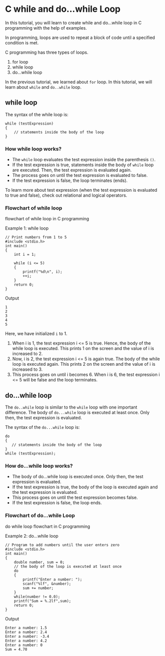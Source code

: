 # C while and do...while Loop

In this tutorial, you will learn to create while and do...while loop in C programming with the help of examples.

In programming, loops are used to repeat a block of code until a specified condition is met.

C programming has three types of loops.

1. for loop
2. while loop
3. do...while loop

In the previous tutorial, we learned about `for` loop. In this tutorial, we will learn about `while` and `do..while` loop.

## while loop

The syntax of the while loop is:

```
while (testExpression) 
{
    // statements inside the body of the loop 
}
```

### How while loop works?

* The `while` loop evaluates the test expression inside the parenthesis `()`.
* If the test expression is true, statements inside the body of `while` loop are executed. Then, the test expression is evaluated again.
* The process goes on until the test expression is evaluated to false.
* If the test expression is false, the loop terminates (ends).

To learn more about test expression (when the test expression is evaluated to true and false), check out relational and logical operators.

### Flowchart of while loop

flowchart of while loop in C programming

Example 1: while loop
```
// Print numbers from 1 to 5
#include <stdio.h>
int main()
{
    int i = 1;
    
    while (i <= 5)
    {
        printf("%d\n", i);
        ++i;
    }
    return 0;
}
```
Output
```
1
2
3
4
5
```

Here, we have initialized `i` to 1.

1. When i is 1, the test expression i <= 5 is true. Hence, the body of the while loop is executed. This prints 1 on the screen and the value of i is increased to 2.
2. Now, i is 2, the test expression i <= 5 is again true. The body of the while loop is executed again. This prints 2 on the screen and the value of i is increased to 3.
3. This process goes on until i becomes 6. When i is 6, the test expression i <= 5 will be false and the loop terminates.

## do...while loop

The `do..while` loop is similar to the `while` loop with one important difference. The body of `do...while` loop is executed at least once. Only then, the test expression is evaluated.

The syntax of the `do...while` loop is:

```
do
{
   // statements inside the body of the loop
}
while (testExpression);
```

### How do...while loop works?

* The body of do...while loop is executed once. Only then, the test expression is evaluated.
* If the test expression is true, the body of the loop is executed again and the test expression is evaluated.
* This process goes on until the test expression becomes false.
* If the test expression is false, the loop ends.

### Flowchart of do...while Loop

do while loop flowchart in C programming

Example 2: do...while loop
```
// Program to add numbers until the user enters zero
#include <stdio.h>
int main()
{
    double number, sum = 0;
    // the body of the loop is executed at least once
    do
    {
        printf("Enter a number: ");
        scanf("%lf", &number);
        sum += number;
    }
    while(number != 0.0);
    printf("Sum = %.2lf",sum);
    return 0;
}
```
Output
```
Enter a number: 1.5
Enter a number: 2.4
Enter a number: -3.4
Enter a number: 4.2
Enter a number: 0
Sum = 4.70
```